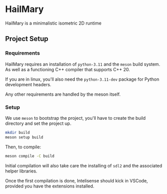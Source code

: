 # HailMary

HailMary is a minimalistic isometric 2D runtime

## Project Setup

### Requirements

HailMary requires an installation of `python-3.11` and the `meson` build
system. As well as a functioning C++ compiler that supports C++ 20.

If you are in linux, you'll also need the `python-3.11-dev` package for
Python development headers.

Any other requirements are handled by the meson itself.


### Setup

We use `meson` to bootstrap the project, you'll have to create the build
directory and set the project up.

```bash
mkdir build
meson setup build
```

Then, to compile:

```bash
meson compile -C build
```

Initial compilation will also take care the installing of `sdl2` and
the associated helper libraries.

Once the first compilation is done, Intelisense should kick in VSCode,
provided you have the extensions installed.


